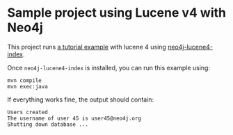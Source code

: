 Sample project using Lucene v4 with Neo4j
=========================================

This project runs [a tutorial example](http://docs.neo4j.org/chunked/milestone/tutorials-java-embedded-index.html) with lucene 4 using [neo4j-lucene4-index](https://github.com/apatry/neo4j-lucene4-index).

Once `neo4j-lucene4-index` is installed, you can run this example using:

```
mvn compile
mvn exec:java
```

If everything works fine, the output should contain:

```
Users created
The username of user 45 is user45@neo4j.org
Shutting down database ...
```
